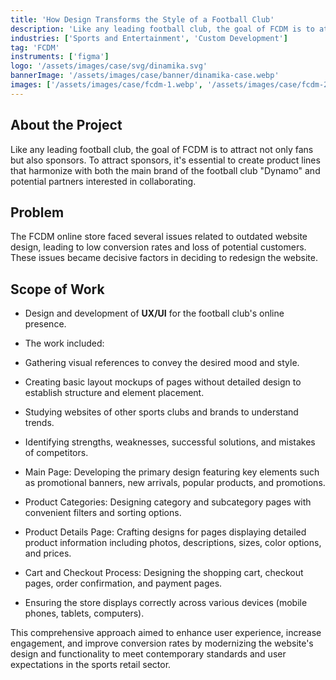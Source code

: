 ```yaml
---
title: 'How Design Transforms the Style of a Football Club'
description: 'Like any leading football club, the goal of FCDM is to attract not only fans but also sponsors.'
industries: ['Sports and Entertainment', 'Custom Development']
tag: 'FCDM'
instruments: ['figma']
logo: '/assets/images/case/svg/dinamika.svg'
bannerImage: '/assets/images/case/banner/dinamika-case.webp'
images: ['/assets/images/case/fcdm-1.webp', '/assets/images/case/fcdm-2.webp']
---
```


## About the Project

Like any leading football club, the goal of FCDM is to attract not only fans but also sponsors. To attract sponsors, it's essential to create product lines that harmonize with both the main brand of the football club "Dynamo" and potential partners interested in collaborating.

## Problem

The FCDM online store faced several issues related to outdated website design, leading to low conversion rates and loss of potential customers. These issues became decisive factors in deciding to redesign the website.

## Scope of Work

- Design and development of <strong>UX/UI</strong> for the football club's online presence.
- The work included:

- Gathering visual references to convey the desired mood and style.
- Creating basic layout mockups of pages without detailed design to establish structure and element placement.
- Studying websites of other sports clubs and brands to understand trends.
- Identifying strengths, weaknesses, successful solutions, and mistakes of competitors.
- Main Page: Developing the primary design featuring key elements such as promotional banners, new arrivals, popular products, and promotions.
- Product Categories: Designing category and subcategory pages with convenient filters and sorting options.
- Product Details Page: Crafting designs for pages displaying detailed product information including photos, descriptions, sizes, color options, and prices.
- Cart and Checkout Process: Designing the shopping cart, checkout pages, order confirmation, and payment pages.
- Ensuring the store displays correctly across various devices (mobile phones, tablets, computers).

<p>This comprehensive approach aimed to enhance user experience, increase engagement, and improve conversion rates by modernizing the website's design and functionality to meet contemporary standards and user expectations in the sports retail sector.</p>
